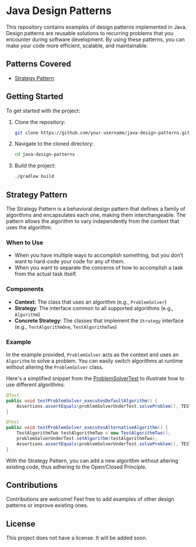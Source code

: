 # Java Design Patterns

This repository contains examples of design patterns implemented in Java. Design patterns are reusable solutions to recurring problems that you encounter during software development. By using these patterns, you can make your code more efficient, scalable, and maintainable.

## Patterns Covered

- [Strategy Pattern](src/main/java/dev/abhay/behavioral/strategy/)

## Getting Started

To get started with the project:

1. Clone the repository:

    ```bash
    git clone https://github.com/your-username/java-design-patterns.git
    ```

2. Navigate to the cloned directory:

    ```bash
    cd java-design-patterns
    ```

3. Build the project:

    ```bash
    ./gradlew build
    ```

## Strategy Pattern

The Strategy Pattern is a behavioral design pattern that defines a family of algorithms and encapsulates each one, making them interchangeable. The pattern allows the algorithm to vary independently from the context that uses the algorithm.

### When to Use

- When you have multiple ways to accomplish something, but you don’t want to hard-code your code for any of them.
- When you want to separate the concerns of how to accomplish a task from the actual task itself.

### Components

- **Context**: The class that uses an algorithm (e.g., `ProblemSolver`)
- **Strategy**: The interface common to all supported algorithms (e.g., `Algorithm`)
- **Concrete Strategy**: The classes that implement the `Strategy` interface (e.g., `TestAlgorithmOne`, `TestAlgorithmTwo`)

### Example

In the example provided, `ProblemSolver` acts as the context and uses an `Algorithm` to solve a problem. You can easily switch algorithms at runtime without altering the `ProblemSolver` class.

Here's a simplified snippet from the [ProblemSolverTest](src/test/java/dev/abhay/behavioral/strategy/ProblemSolverTest.java) to illustrate how to use different algorithms:

```java
@Test
public void testProblemSolver_executesDefaultAlgorithm() {
    Assertions.assertEquals(problemSolverUnderTest.solveProblem(), TEST_ALGORITHM_ONE_RESULT);
}

@Test
public void testProblemSolver_executesAlternativeAlgorithm() {
    TestAlgorithmTwo testAlgorithmTwo = new TestAlgorithmTwo();
    problemSolverUnderTest.setAlgorithm(testAlgorithmTwo);
    Assertions.assertEquals(problemSolverUnderTest.solveProblem(), TEST_ALGORITHM_TWO_RESULT);
}
```

With the Strategy Pattern, you can add a new algorithm without altering existing code, thus adhering to the Open/Closed Principle.

## Contributions

Contributions are welcome! Feel free to add examples of other design patterns or improve existing ones.

## License

This project does not have a license. It will be added soon.

